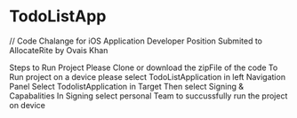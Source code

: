 # TodoListApp
// Code Chalange for iOS Application Developer Position 
Submited to AllocateRite by Ovais Khan



Steps to Run Project
Please Clone or download the zipFile of the code
To Run project on a device please select TodoListApplication in left Navigation Panel
Select TodolistApplication in Target
Then select Signing & Capabalities
In Signing select personal Team to succussfully run the project on device
